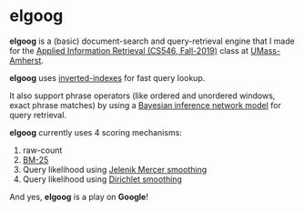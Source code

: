 # elgoog

**elgoog** is a (basic) document-search and query-retrieval engine that I made for the [Applied Information Retrieval (CS546, Fall-2019)](http://ciir.cs.umass.edu/~dfisher/cs546/) class at [UMass-Amherst](https://www.cics.umass.edu/).

**elgoog** uses [inverted-indexes](https://github.com/sg1993/elgoog/blob/master/elgoog/src/index/InvertedFileIndex.java) for fast query lookup.

It also support phrase operators (like ordered and unordered windows, exact phrase matches) by using a [Bayesian inference network model](https://github.com/sg1993/elgoog/tree/master/elgoog/src/retriever/inferencenetwork) for query retrieval.

**elgoog** currently uses 4 scoring mechanisms: 
1) raw-count
2) [BM-25](https://github.com/sg1993/elgoog/blob/master/elgoog/src/retriever/evaluation/BM25Evaluator.java)
3) Query likelihood using [Jelenik Mercer smoothing](https://github.com/sg1993/elgoog/blob/master/elgoog/src/retriever/evaluation/JelinekMercerEvaluator.java)
4) Query likelihood using [Dirichlet smoothing](https://github.com/sg1993/elgoog/blob/master/elgoog/src/retriever/evaluation/DirichletEvaluator.java)

And yes, **elgoog** is a play on **Google**!
